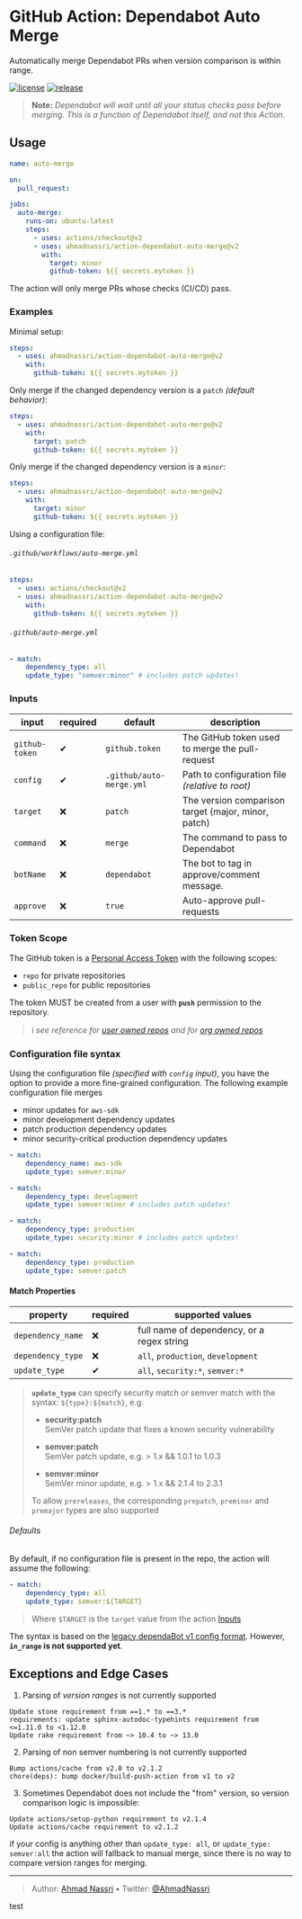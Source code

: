 # GitHub Action: Dependabot Auto Merge

Automatically merge Dependabot PRs when version comparison is within range.

[![license][license-img]][license-url]
[![release][release-img]][release-url]

> **Note:** *Dependabot will wait until all your status checks pass before merging. This is a function of Dependabot itself, and not this Action.*

## Usage

``` yaml
name: auto-merge

on:
  pull_request:

jobs:
  auto-merge:
    runs-on: ubuntu-latest
    steps:
      - uses: actions/checkout@v2
      - uses: ahmadnassri/action-dependabot-auto-merge@v2
        with:
          target: minor
          github-token: ${{ secrets.mytoken }}
```

The action will only merge PRs whose checks (CI/CD) pass.

### Examples

Minimal setup:

``` yaml
steps:
  - uses: ahmadnassri/action-dependabot-auto-merge@v2
    with:
      github-token: ${{ secrets.mytoken }}
```

Only merge if the changed dependency version is a `patch` *(default behavior)*:

``` yaml
steps:
  - uses: ahmadnassri/action-dependabot-auto-merge@v2
    with:
      target: patch
      github-token: ${{ secrets.mytoken }}
```

Only merge if the changed dependency version is a `minor`:

``` yaml
steps:
  - uses: ahmadnassri/action-dependabot-auto-merge@v2
    with:
      target: minor
      github-token: ${{ secrets.mytoken }}
```

Using a configuration file:

###### `.github/workflows/auto-merge.yml`

``` yaml
steps:
  - uses: actions/checkout@v2
  - uses: ahmadnassri/action-dependabot-auto-merge@v2
    with:
      github-token: ${{ secrets.mytoken }}
```

###### `.github/auto-merge.yml`

``` yaml
- match:
    dependency_type: all
    update_type: "semver:minor" # includes patch updates!
```

### Inputs

| input          | required | default                  | description                                         |
|----------------|----------|--------------------------|-----------------------------------------------------|
| `github-token` | ✔        | `github.token`           | The GitHub token used to merge the pull-request     |
| `config`       | ✔        | `.github/auto-merge.yml` | Path to configuration file *(relative to root)*     |
| `target`       | ❌       | `patch`                  | The version comparison target (major, minor, patch) |
| `command`      | ❌       | `merge`                  | The command to pass to Dependabot                   |
| `botName`      | ❌       | `dependabot`             | The bot to tag in approve/comment message.          |
| `approve`      | ❌       | `true`                   | Auto-approve pull-requests                          |

### Token Scope

The GitHub token is a [Personal Access Token][] with the following scopes:

-   `repo` for private repositories
-   `public_repo` for public repositories

The token MUST be created from a user with **`push`** permission to the repository.

> ℹ *see reference for [user owned repos][] and for [org owned repos][]*

### Configuration file syntax

Using the configuration file *(specified with `config` input)*, you have the option to provide a more fine-grained configuration. The following example configuration file merges

-   minor updates for `aws-sdk`
-   minor development dependency updates
-   patch production dependency updates
-   minor security-critical production dependency updates

``` yaml
- match:
    dependency_name: aws-sdk
    update_type: semver:minor

- match:
    dependency_type: development
    update_type: semver:minor # includes patch updates!

- match:
    dependency_type: production
    update_type: security:minor # includes patch updates!

- match:
    dependency_type: production
    update_type: semver:patch
```

#### Match Properties

| property          | required | supported values                           |
|-------------------|----------|--------------------------------------------|
| `dependency_name` | ❌       | full name of dependency, or a regex string |
| `dependency_type` | ❌       | `all`, `production`, `development`         |
| `update_type`     | ✔        | `all`, `security:*`, `semver:*`            |

> **`update_type`** can specify security match or semver match with the syntax: `${type}:${match}`, e.g.
>
> -   **security:patch**  
>     SemVer patch update that fixes a known security vulnerability
>
> -   **semver:patch**  
>     SemVer patch update, e.g. \> 1.x && 1.0.1 to 1.0.3
>
> -   **semver:minor**  
>     SemVer minor update, e.g. \> 1.x && 2.1.4 to 2.3.1
>
> To allow `prereleases`, the corresponding `prepatch`, `preminor` and `premajor` types are also supported

###### Defaults

By default, if no configuration file is present in the repo, the action will assume the following:

``` yaml
- match:
    dependency_type: all
    update_type: semver:${TARGET}
```

> Where `$TARGET` is the `target` value from the action [Inputs][]

The syntax is based on the [legacy dependaBot v1 config format][].
However, **`in_range` is not supported yet**.

## Exceptions and Edge Cases

1.  Parsing of *version ranges* is not currently supported

<!-- -->

    Update stone requirement from ==1.* to ==3.*
    requirements: update sphinx-autodoc-typehints requirement from <=1.11.0 to <1.12.0
    Update rake requirement from ~> 10.4 to ~> 13.0

2.  Parsing of non semver numbering is not currently supported

<!-- -->

    Bump actions/cache from v2.0 to v2.1.2
    chore(deps): bump docker/build-push-action from v1 to v2

3.  Sometimes Dependabot does not include the "from" version, so version comparison logic is impossible:

<!-- -->

    Update actions/setup-python requirement to v2.1.4
    Update actions/cache requirement to v2.1.2

if your config is anything other than `update_type: all`, or `update_type: semver:all` the action will fallback to manual merge, since there is no way to compare version ranges for merging.

  [Personal Access Token]: https://docs.github.com/en/github/authenticating-to-github/creating-a-personal-access-token
  [user owned repos]: https://docs.github.com/en/github/setting-up-and-managing-your-github-user-account/permission-levels-for-a-user-account-repository
  [org owned repos]: https://docs.github.com/en/github/setting-up-and-managing-organizations-and-teams/repository-permission-levels-for-an-organization
  [Inputs]: #inputs
  [legacy dependaBot v1 config format]: https://dependabot.com/docs/config-file/#automerged_updates

----
> Author: [Ahmad Nassri](https://www.ahmadnassri.com/) &bull;
> Twitter: [@AhmadNassri](https://twitter.com/AhmadNassri)

[license-url]: LICENSE
[license-img]: https://badgen.net/github/license/ahmadnassri/action-dependabot-auto-merge

[release-url]: https://github.com/ahmadnassri/action-dependabot-auto-merge/releases
[release-img]: https://badgen.net/github/release/ahmadnassri/action-dependabot-auto-merge

test
